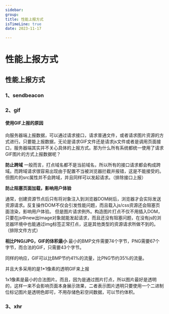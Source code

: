 ```yaml
---
sidebar:
group:
title: 性能上报方式
isTimeLine: true
date: 2023-11-17

---
```

# 性能上报方式

## 性能上报方式


### 1、sendbeacon



### 2、gif

#### 使用GIF上报的原因

向服务器端上报数据，可以通过请求接口，请求普通文件，或者请求图片资源的方式进行。只要能上报数据，无论是请求GIF文件还是请求js文件或者是调用页面接口，服务器端其实并不关心具体的上报方式。那为什么所有系统都统一使用了请求GIF图片的方式上报数据呢？

**防止跨域**
一般而言，打点域名都不是当前域名，所以所有的接口请求都会构成跨域。而跨域请求很容易出现由于配置不当被浏览器拦截并报错，这是不能接受的。但图片的src属性并不会跨域，并且同样可以发起请求。（排除接口上报）

**防止阻塞页面加载，影响用户体验**

通常，创建资源节点后只有将对象注入到浏览器DOM树后，浏览器才会实际发送资源请求。反复操作DOM不仅会引发性能问题，而且载入js/css资源还会阻塞页面渲染，影响用户体验。
但是图片请求例外。构造图片打点不仅不用插入DOM，只要在js中new出Image对象就能发起请求，而且还没有阻塞问题，在没有js的浏览器环境中也能通过img标签正常打点，这是其他类型的资源请求所做不到的。（排除文件方式）

**相比PNG/JPG，GIF的体积最小**
最小的BMP文件需要74个字节，PNG需要67个字节，而合法的GIF，只需要43个字节。

同样的响应，GIF可以比BMP节约41%的流量，比PNG节约35%的流量。

并且大多采用的是1*1像素的透明GIF来上报

1x1像素是最小的合法图片。而且，因为是通过图片打点，所以图片最好是透明的，这样一来不会影响页面本身展示效果，二者表示图片透明只要使用一个二进制位标记图片是透明色即可，不用存储色彩空间数据，可以节约体积。

### 3、xhr




















